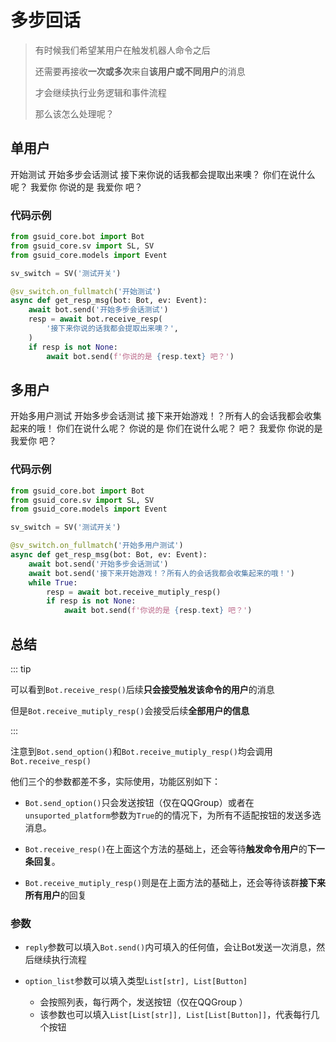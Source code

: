 # 多步回话 <Badge type="warning" text="普通" />

> 有时候我们希望某用户在触发机器人命令之后
>
> 还需要再接收**一次或多次**来自**该用户或不同用户**的消息
>
> 才会继续执行业务逻辑和事件流程
>
> 那么该怎么处理呢？

## 单用户

<ChatPanel title="聊天界面">
<ChatMessage nickname="Wuyi无疑">开始测试</ChatMessage>
<ChatMessage nickname="GsCore">开始多步会话测试</ChatMessage>
<ChatMessage nickname="GsCore">接下来你说的话我都会提取出来噢？</ChatMessage>
<ChatMessage nickname="干扰用户" type="danger" tag="用户">你们在说什么呢？</ChatMessage>
<ChatMessage nickname="Wuyi无疑">我爱你</ChatMessage>
<ChatMessage nickname="GsCore">你说的是 我爱你 吧？</ChatMessage>
</ChatPanel>

### 代码示例
```python
from gsuid_core.bot import Bot
from gsuid_core.sv import SL, SV
from gsuid_core.models import Event

sv_switch = SV('测试开关')

@sv_switch.on_fullmatch('开始测试')
async def get_resp_msg(bot: Bot, ev: Event):
    await bot.send('开始多步会话测试')
    resp = await bot.receive_resp(
        '接下来你说的话我都会提取出来噢？',
    )
    if resp is not None:
        await bot.send(f'你说的是 {resp.text} 吧？')
```

## 多用户
<ChatPanel title="聊天界面">
<ChatMessage nickname="Wuyi无疑">开始多用户测试</ChatMessage>
<ChatMessage nickname="GsCore">开始多步会话测试</ChatMessage>
<ChatMessage nickname="GsCore">接下来开始游戏！？所有人的会话我都会收集起来的哦！</ChatMessage>
<ChatMessage nickname="群友A" type="danger" tag="用户">你们在说什么呢？</ChatMessage>
<ChatMessage nickname="GsCore">你说的是 你们在说什么呢？ 吧？</ChatMessage>
<ChatMessage nickname="Wuyi无疑">我爱你</ChatMessage>
<ChatMessage nickname="GsCore">你说的是 我爱你 吧？</ChatMessage>
</ChatPanel>

### 代码示例
```python
from gsuid_core.bot import Bot
from gsuid_core.sv import SL, SV
from gsuid_core.models import Event

sv_switch = SV('测试开关')

@sv_switch.on_fullmatch('开始多用户测试')
async def get_resp_msg(bot: Bot, ev: Event):
    await bot.send('开始多步会话测试')
    await bot.send('接下来开始游戏！？所有人的会话我都会收集起来的哦！')
    while True:
        resp = await bot.receive_mutiply_resp()
        if resp is not None:
            await bot.send(f'你说的是 {resp.text} 吧？')
```

## 总结

::: tip

可以看到`Bot.receive_resp()`后续**只会接受触发该命令的用户**的消息

但是`Bot.receive_mutiply_resp()`会接受后续**全部用户的信息**

:::

注意到`Bot.send_option()`和`Bot.receive_mutiply_resp()`均会调用`Bot.receive_resp()`

他们三个的参数都差不多，实际使用，功能区别如下：

- `Bot.send_option()`只会发送按钮（仅在QQGroup）或者在`unsuported_platform`参数为`True`的的情况下，为所有不适配按钮的发送多选消息。

- `Bot.receive_resp()`在上面这个方法的基础上，还会等待**触发命令用户**的**下一条回复**。

- `Bot.receive_mutiply_resp()`则是在上面方法的基础上，还会等待该群**接下来所有用户**的回复

### 参数

- `reply`参数可以填入`Bot.send()`内可填入的任何值，会让Bot发送一次消息，然后继续执行流程

- `option_list`参数可以填入类型`List[str], List[Button]`
  - 会按照列表，每行两个，发送按钮（仅在QQGroup ）
  - 该参数也可以填入`List[List[str]], List[List[Button]]`，代表每行几个按钮

